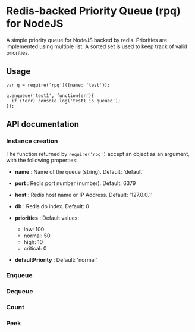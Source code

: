 # Redis-backed Priority Queue (rpq) for NodeJS
A simple priority queue for NodeJS backed by redis. Priorities are implemented using multiple list.
A sorted set is used to keep track of valid priorities.

## Usage

    var q = require('rpq')({name: 'test'});

    q.enqueue('test1', function(err){
      if (!err) console.log('test1 is queued');
    });

## API documentation

### Instance creation
The function returned by `require('rpq')` accept an object as an argument, with the following properties:

- **name** : Name of the queue (string). Default: 'default'
- **port** : Redis port number (number). Default: 6379
- **host** : Redis host name or IP Address. Default: '127.0.0.1'
- **db** : Redis db index. Default: 0
- **priorities** : Default values:

  - low: 100
  - normal: 50
  - high: 10
  - critical: 0

- **defaultPriority** : Default: 'normal'

### Enqueue
### Dequeue
### Count
### Peek
